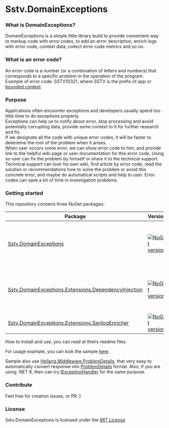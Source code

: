 Sstv.DomainExceptions
========

### What is DomainExceptions?

DomainExceptions is a simple little library build to provide convenient way to markup code with error codes,
to add an error description, enrich logs with error code, context data, collect error code metrics and so on.

### What is an error code?

An error code is a number (or a combination of letters and numbers) that corresponds to a specific problem in the
operation of the program.  
Example of error code: SSTV10321, where SSTV is the prefix of app
or [bounded context](https://martinfowler.com/bliki/BoundedContext.html).

### Purpose

Applications often encounter exceptions and developers usually spend too little time to do exceptions properly.  
Exceptions can help us to notify about error, stop processing and avoid potentially corrupting data, provide some
context to it for further research and fix.  
If we designate all the code with unique error codes, it will be faster to determine the root of the problem when it
arises.  
When user occurs some error, we can show error code to him, and provide link to the helpful wiki page or user
documentation for this error code, Using so user can fix the problem by himself or share it to the technical support.  
Technical support can look his own wiki, find article by error code, read the solution or recommendations how to solve
the problem or avoid this concrete error, and maybe do automatical scripts and help to user. Error codes can save a lot
of time in investigation problems.

### Getting started

This repository contains three NuGet packages:

| Package                                                                                                                  | Version                                                                                                                                                                                                            | Description                                                                |
|--------------------------------------------------------------------------------------------------------------------------|--------------------------------------------------------------------------------------------------------------------------------------------------------------------------------------------------------------------|----------------------------------------------------------------------------|
| [Sstv.DomainExceptions](./Sstv.DomainExceptions/README.md)                                                               | [![NuGet version](https://img.shields.io/nuget/v/Sstv.DomainExceptions.svg?style=flat-square)](https://www.nuget.org/packages/Sstv.DomainExceptions)                                                               | Core lib with no dependencies, that can be referenced in your domain layer |
| [Sstv.DomainExceptions.Extensions.DependencyInjection](./Sstv.DomainExceptions.Extensions.DependencyInjection/README.md) | [![NuGet version](https://img.shields.io/nuget/v/Sstv.DomainExceptions.Extensions.DependencyInjection.svg?style=flat-square)](https://www.nuget.org/packages/Sstv.DomainExceptions.Extensions.DependencyInjection) | Dependency injection integration lib, for configuring at composition root  |
| [Sstv.DomainExceptions.Extensions.SerilogEnricher](./Sstv.DomainExceptions.Extensions.SerilogEnricher/README.md)         | [![NuGet version](https://img.shields.io/nuget/v/Sstv.DomainExceptions.Extensions.SerilogEnricher.svg?style=flat-square)](https://www.nuget.org/packages/Sstv.DomainExceptions.Extensions.SerilogEnricher)         | Serilog integration lib                                                    |

How to install and use, you can read at theirs readme files.

For usage example, you can look the sample [here](./Sstv.Host).

Sample also use [Hellang.Middleware.ProblemDetails](https://www.nuget.org/packages/Hellang.Middleware.ProblemDetails/),
that very easy to automatically convert response into [ProblemDetails](https://datatracker.ietf.org/doc/html/rfc7807)
format.
Also, if you are using .NET 8, then can
try [IExceptionHandler](https://devblogs.microsoft.com/dotnet/asp-net-core-updates-in-dotnet-8-preview-5/#iexceptionhandler)
for the same purpose.

### Contribute

Feel free for creation issues, or PR :)

### License

Sstv.DomainExceptions is licensed under the [MIT License](./License.md) 
